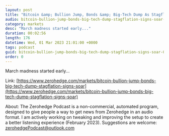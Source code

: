```yaml
---
layout: post
title: "Bitcoin &amp; Bullion Jump, Bonds &amp; Big-Tech Dump As Stagflation Signs Soar"
audio: bitcoin-bullion-jump-bonds-big-tech-dump-stagflation-signs-soar-0
category: markets
desc: "March madness started early..."
duration: 00:02:56
length: 176
datetime: Wed, 01 Mar 2023 21:01:00 +0000
tags: podcast
guid: bitcoin-bullion-jump-bonds-big-tech-dump-stagflation-signs-soar-0
order: 0
---
```

March madness started early...

Link: [https://www.zerohedge.com/markets/bitcoin-bullion-jump-bonds-big-tech-dump-stagflation-signs-soar](https://www.zerohedge.com/markets/bitcoin-bullion-jump-bonds-big-tech-dump-stagflation-signs-soar)

About: The Zerohedge Podcast is a non-commercial, automated program, designed to give people a way to get news from Zerohedge in an audio format.  I am actively working on tweaking and improving the setup to create a better listening experience (February 2023).  Suggestions are welcome: [zerohedgePodcast@outlook.com](mailto:zerohedgePodcast@outlook.com)